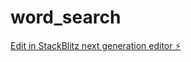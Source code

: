 # word_search

[Edit in StackBlitz next generation editor ⚡️](https://stackblitz.com/~/github.com/kckiim/word_search)